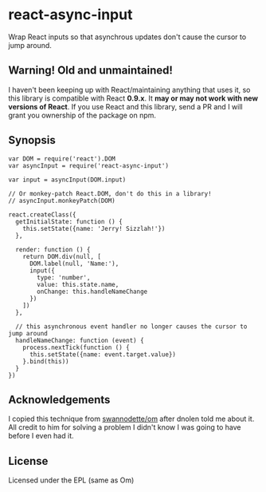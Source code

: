 # react-async-input

Wrap React inputs so that asynchrous updates don't cause the cursor to jump
around.

## Warning! Old and unmaintained!

I haven't been keeping up with React/maintaining anything that uses it, so this library is compatible with React **0.9.x**. It **may or may not work with new versions of React**. If you use React and this library, send a PR and I will grant you ownership of the package on npm.

## Synopsis

```
var DOM = require('react').DOM
var asyncInput = require('react-async-input')

var input = asyncInput(DOM.input)

// Or monkey-patch React.DOM, don't do this in a library!
// asyncInput.monkeyPatch(DOM)

react.createClass({
  getInitialState: function () {
    this.setState({name: 'Jerry! Sizzlah!'})
  },

  render: function () {
    return DOM.div(null, [
      DOM.label(null, 'Name:'),
      input({
        type: 'number',
        value: this.state.name,
        onChange: this.handleNameChange
      })
    ])
  },

  // this asynchronous event handler no longer causes the cursor to jump around
  handleNameChange: function (event) {
    process.nextTick(function () {
      this.setState({name: event.target.value})
    }.bind(this))
  }
})
```

## Acknowledgements

I copied this technique from [swannodette/om](https://github.com/swannodette/om)
after dnolen told me about it. All credit to him for solving a problem I didn't
know I was going to have before I even had it.

## License

Licensed under the EPL (same as Om)
